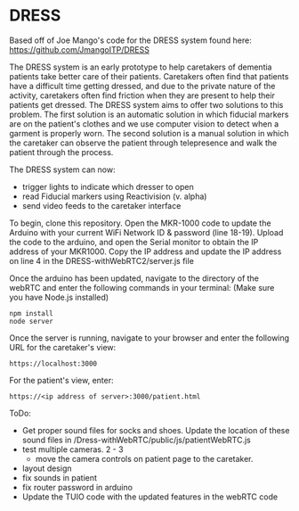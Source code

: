 # DRESS

Based off of Joe Mango's code for the DRESS system found here: https://github.com/JmangoITP/DRESS

The DRESS system is an early prototype to help caretakers of dementia patients take better care of their patients. Caretakers often find that patients have a difficult time getting dressed, and due to the private nature of the activity, caretakers often find friction when they are present to help their patients get dressed. The DRESS system aims to offer two solutions to this problem. The first solution is an automatic solution in which fiducial markers are on the patient's clothes and we use computer vision to detect when a garment is properly worn. The second solution is a manual solution in which the caretaker can observe the patient through telepresence and walk the patient through the process.  

The DRESS system can now:
* trigger lights to indicate which dresser to open
* read Fiducial markers using Reactivision (v. alpha)
* send video feeds to the caretaker interface

To begin, clone this repository. Open the MKR-1000 code to update the Arduino with your current WiFi Network ID & password (line 18-19). Upload the code to the arduino, and open the Serial monitor to obtain the IP address of your MKR1000. Copy the IP address and update the IP address on line 4 in the DRESS-withWebRTC2/server.js file

Once the arduino has been updated, navigate to the directory of the webRTC and enter the following commands in your terminal: (Make sure you have Node.js installed)

    npm install
    node server

Once the server is running, navigate to your browser and enter the following URL for the caretaker's view:

    https://localhost:3000

For the patient's view, enter:

    https://<ip address of server>:3000/patient.html 

ToDo: 
- Get proper sound files for socks and shoes. Update the location of these sound files in /Dress-withWebRTC/public/js/patientWebRTC.js
- test multiple cameras. 2 - 3
    - move the camera controls on patient page to the caretaker.
- layout design 
- fix sounds in patient
- fix router password in arduino
- Update the TUIO code with the updated features in the webRTC code